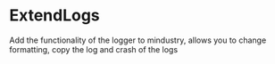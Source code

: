 # ExtendLogs

Add the functionality of the logger to mindustry, allows you to change formatting, copy the log and crash of the logs